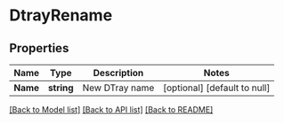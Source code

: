 # DtrayRename

## Properties
Name | Type | Description | Notes
------------ | ------------- | ------------- | -------------
**Name** | **string** | New DTray name | [optional] [default to null]

[[Back to Model list]](../README.md#documentation-for-models) [[Back to API list]](../README.md#documentation-for-api-endpoints) [[Back to README]](../README.md)



